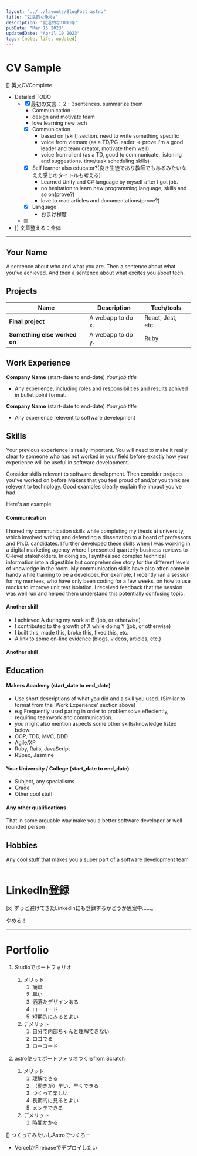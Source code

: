 ```yaml
---
layout: "../../layouts/BlogPost.astro"
title: "就活的なNote"
description: "就活的なTODO等"
pubDate: "Mar 15 2023"
updatedDate: "April 10 2023"
tags: [note, life, updated]
---
```


# CV Sample

[] 英文CVComplete

- Detailed TODO
  - [x] 最初の文言： 2 - 3sentences. summarize them
    - Communication
    - design and motivate team
    - love learning new tech
    - [x] Communication
      - based on [skill] section. need to write something specific
      - voice from vietnam (as a TD/PG leader -> prove i'm a good leader and team creator, motivate them well)
      - voice from client (as a TD, good to communicate, listening and suggestions. time/task scheduling skills)
    - [x] Self learner also educator?(良き生徒であり教師でもあるみたいなええ感じのタイトルも考える)
      - Learned Unity and C# language by myself after I got job.
      - no hesitation to learn new programming language, skills and so on(prove?)
      - love to read articles and documentations(prove?)
    - [x] Language
      - おまけ程度
  - [x] [Education]: のこりSttuttgurdのとこだけ。まとめる。箇条書きでおｋ

- [] 文章整える：全体

---

## Your Name

A sentence about who and what you are. Then a sentence about what you've achieved. And then a sentence about what excites you about tech.

## Projects

| Name                         | Description       | Tech/tools        |
| ---------------------------- | ----------------- | ----------------- |
| **Final project**            | A webapp to do x. | React, Jest, etc. |
| **Something else worked on** | A webapp to do y. | Ruby              |

## Work Experience

**Company Name** (start-date to end-date)
_Your job title_

- Any experience, including roles and responsibilities and results achived in bullet point format.

**Company Name** (start-date to end-date)
_Your job title_

- Any experience relevent to software development

## Skills

Your previous experience is really important. You will need to make it really clear to someone who has not worked in your field before exactly how your experience will be useful in software development.

Consider skills relevent to software development. Then consider projects you've worked on before Makers that you feel proud of and/or you think are relevent to technology. Good examples clearly explain the impact you've had.

Here's an example

#### Communication

I honed my communication skills while completing my thesis at university, which involved writing and defending a dissertation to a board of professors and Ph.D. candidates. I further developed these skills when I was working in a digital marketing agency where I presented quarterly business reviews to C-level stakeholders. In doing so, I synthesised complex technical information into a digestible but comprehensive story for the different levels of knowledge in the room. My communication skills have also often come in handy while training to be a developer. For example, I recently ran a session for my mentees, who have only been coding for a few weeks, on how to use mocks to improve unit test isolation. I received feedback that the session was well run and helped them understand this potentially confusing topic.

#### Another skill

- I achieved A during my work at B (job, or otherwise)
- I contributed to the growth of X while doing Y (job, or otherwise)
- I built this, made this, broke this, fixed this, etc.
- A link to some on-line evidence (blogs, videos, articles, etc.)

#### Another skill

## Education

#### Makers Academy (start_date to end_date)

- Use short descriptions of what you did and a skill you used. (Similar to format from the 'Work Experience' section above)
- e.g Frequently used paring in order to problemsolve effeciently, requiring teamwork and communication.
- you might also mention aspects some other skills/knowledge listed below:
- OOP, TDD, MVC, DDD
- Agile/XP
- Ruby, Rails, JavaScript
- RSpec, Jasmine

#### Your University / College (start_date to end_date)

- Subject, any specialisms
- Grade
- Other cool stuff

#### Any other qualifications

That in some arguable way make you a better software developer or well-rounded person

## Hobbies

Any cool stuff that makes you a super part of a software development team

---

# LinkedIn登録

[x] ずっと避けてきたLinkedInにも登録するかどうか思案中……。

やめる！

---

# Portfolio

1. Studioでポートフォリオ
   1. メリット
      1. 簡単
      2. 早い
      3. 洒落たデザインある
      4. ローコード
      5. 短期的にみるとよい
   2. デメリット
      1. 自分で内部ちゃんと理解できない
      2. ロゴでる
      3. ローコード

2. astro使ってポートフォリオつくるfrom Scratch
   1. メリット
      1. 理解できる
      2. （動きが）早い、早くできる
      3. つくって楽しい
      4. 長期的に見るとよい
      5. メンテできる
   2. デメリット
      1. 時間かかる

[] つくってみたいしAstroでつくろー

- VercelかFirebaseでデプロイしたい
